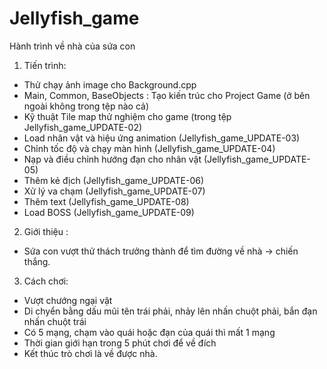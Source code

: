 
# Jellyfish_game
Hành trình về nhà của sứa con
1. Tiến trình:
  + Thử chạy ảnh image cho Background.cpp
  + Main, Common, BaseObjects : Tạo kiến trúc cho Project Game (ở bên ngoài không trong tệp nào cả)
  + Kỹ thuật Tile map thử nghiệm cho game (trong tệp Jellyfish_game_UPDATE-02)
  + Load nhân vật và hiệu ứng animation (Jellyfish_game_UPDATE-03)
  + Chỉnh tốc độ và chạy màn hình (Jellyfish_game_UPDATE-04)
  + Nạp và điều chỉnh hướng đạn cho nhân vật (Jellyfish_game_UPDATE-05)
  + Thêm kẻ địch (Jellyfish_game_UPDATE-06)
  + Xử lý va chạm (Jellyfish_game_UPDATE-07)
  + Thêm text (Jellyfish_game_UPDATE-08)
  + Load BOSS (Jellyfish_game_UPDATE-09)
2. Giới thiệu :
  - Sứa con vượt thử thách trưởng thành để tìm đường về nhà -> chiến thắng.
3. Cách chơi:
  - Vượt chướng ngại vật
  - Di chyển bằng dấu mũi tên trái phải, nhảy lên nhấn chuột phải, bắn đạn nhấn chuột trái
  - Có 5 mạng, chạm vào quái hoặc đạn của quái thì mất 1 mạng
  - Thời gian giới hạn trong 5 phút chơi để về đích
  - Kết thúc trò chơi là về được nhà.
